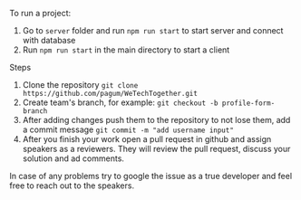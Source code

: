 To run a project:
1. Go to `server` folder and run `npm run start` to start server and connect with database
2. Run `npm run start` in the main directory to start a client

Steps 
1. Clone the repository `git clone https://github.com/pagum/WeTechTogether.git`
2. Create team's branch, for example: `git checkout -b profile-form-branch`
3. After adding changes push them to the repository to not lose them, add a commit message `git commit -m "add username input"`
4. After you finish your work open a pull request in github and assign speakers as a reviewers. They will review the pull request, discuss your solution and ad comments.

In case of any problems try to google the issue as a true developer and feel free to reach out to the speakers.
